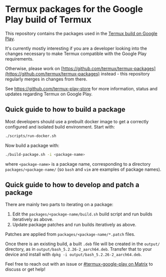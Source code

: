 # Termux packages for the Google Play build of Termux

This repository contains the packages used in the [Termux build on Google Play](https://play.google.com/store/apps/details?id=com.termux&hl=en).

It's currently mostly interesting if you are a developer looking into the changes necessary to make Termux compatible with the Google Play requirements.

Otherwise, please work on [https://github.com/termux/termux-packages](https://github.com/termux/termux-packages) instead - this repository regularly merges in changes from there.

See https://github.com/termux-play-store for more information, status and updates regarding Termux on Google Play.

## Quick guide to how to build a package
Most developers should use a prebuilt docker image to get a correctly configured and isolated build environment. Start with:

```sh
./scripts/run-docker.sh
```

Now build a package with:

```sh
./build-package.sh -i <package-name>
```

where `<package-name>` is a package name, corresponding to a directory `packages/<package-name/` (so `bash` and `vim` are examples of package names).

## Quick guide to how to develop and patch a package
There are mainly two parts to iterating on a package:

1. Edit the `packages/<package-name/build.sh` build script and run builds iteratively as above.
2. Update package patches and run builds iteratively as above.

Patches are applied from `packages/<package-name/*.patch` files.

Once there is an existing build, a built `.deb` file will be created in the `output/` directory, as in `output/bash_5.2.26-2_aarch64.deb`. Transfer that to your device and install with `dpkg -i output/bash_5.2.26-2_aarch64.deb`.

Feel free to reach out with an issue or [#termux-google-play on Matrix](https://matrix.to/#/#termux-google-play:matrix.org) to discuss or get help!

